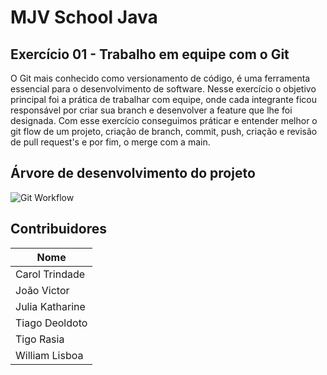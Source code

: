 # MJV School Java
## Exercício 01 - Trabalho em equipe com o Git

O Git mais conhecido como versionamento de código, é uma ferramenta essencial para o desenvolvimento de software.
Nesse exercício o objetivo principal foi a prática de trabalhar com equipe, onde cada integrante ficou responsável por criar sua branch e desenvolver a feature que lhe foi designada.
Com esse exercício conseguimos práticar e entender melhor o git flow de um projeto, criação de branch, commit, push, criação e revisão de pull request's e por fim, o merge com a main.

## Árvore de desenvolvimento do projeto

![Git Workflow](![gitflow](https://github.com/rasia83/mjv-java-school-grupo08/assets/58057691/7bf53b13-b7fb-4a56-8dbc-998636dc7d02))

## Contribuidores

| Nome                 | 
| -----------          | 
| Carol Trindade       |
| João Victor          |
| Julia Katharine      | 
| Tiago Deoldoto       |
| Tigo Rasia           |
| William Lisboa       | 

